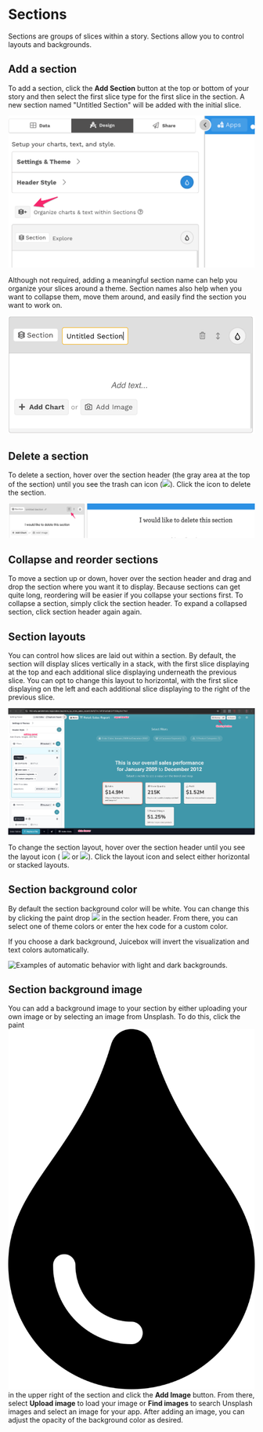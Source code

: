 # Sections

Sections are groups of slices within a story. Sections allow you to control layouts and backgrounds.

## Add a section

To add a section, click the **Add Section** button at the top or bottom of your story and then select the first slice type for the first slice in the section. A new section named "Untitled Section" will be added with the initial slice.&#x20;

![Click the Add Section button to add a section to the top or bottom of your story](<../../.gitbook/assets/image (290).png>)

Although not required, adding a meaningful section name can help you organize your slices around a theme. Section names also help when you want to collapse them, move them around, and easily find the section you want to work on.&#x20;

![](<../../.gitbook/assets/image (288).png>)

## Delete a section

To delete a section, hover over the section header (the gray area at the top of the section) until you see the trash can icon (![](../../.gitbook/assets/trash-alt-regular.svg)). Click the icon to delete the section.

![Deleting a section](<../../.gitbook/assets/image (284).png>)

## Collapse and reorder sections

To move a section up or down, hover over the section header and drag and drop the section where you want it to display. Because sections can get quite long, reordering will be easier if you collapse your sections first. To collapse a section, simply click the section header. To expand a collapsed section, click section header again again.

## Section layouts

You can control how slices are laid out within a section. By default, the section will display slices vertically in a stack, with the first slice displaying at the top and each additional slice displaying underneath the previous slice. You can opt to change this layout to horizontal, with the first slice displaying on the left and each additional slice displaying to the right of the previous slice.&#x20;

![](<../../.gitbook/assets/image (5).png>)

To change the section layout, hover over the section header until you see the layout icon ( ![](../../.gitbook/assets/arrows-alt-v-solid.svg) or ![](../../.gitbook/assets/arrows-alt-h-solid.svg)). Click the layout icon and select either horizontal or stacked layouts.&#x20;

## Section background color

By default the section background color will be white. You can change this by clicking the paint drop ![](../../.gitbook/assets/tint-solid.svg) in the section header. From there, you can select one of theme colors or enter the hex code for a custom color.

If you choose a dark background, Juicebox will invert the visualization and text colors automatically.

![Examples of automatic behavior with light and dark backgrounds.](../../.gitbook/assets/light-dark-2048.png)

## Section background image

You can add a background image to your section by either uploading your own image or by selecting an image from Unsplash. To do this, click the paint ![](<../../.gitbook/assets/tint-solid (1).svg>) in the upper right of the section and click the **Add Image** button. From there, select **Upload image** to load your image or **Find images** to search Unsplash images and select an image for your app. After adding an image, you can adjust the opacity of the background color as desired.&#x20;
